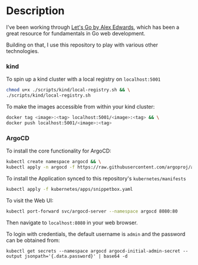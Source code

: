 # Description

I've been working through [Let's Go by Alex Edwards](https://lets-go.alexedwards.net/), which has 
been a great resource for fundamentals in Go web development.

Building on that, I use this repository to play with various other technologies.

### kind

To spin up a kind cluster with a local registry on `localhost:5001`

```sh
chmod u+x ./scripts/kind/local-registry.sh && \
./scripts/kind/local-registry.sh
```

To make the images accessible from within your kind cluster:

```sh
docker tag <image>:<tag> localhost:5001/<image>:<tag> && \
docker push localhost:5001/<image>:<tag>
```

### ArgoCD

To install the core functionality for ArgoCD:

```sh
kubectl create namespace argocd && \
kubectl apply -n argocd -f https://raw.githubusercontent.com/argoproj/argo-cd/stable/manifests/install.yaml
```

To install the Application synced to this repository's `kubernetes/manifests`

```sh
kubectl apply -f kubernetes/apps/snippetbox.yaml
```

To visit the Web UI:

```sh
kubectl port-forward svc/argocd-server --namespace argocd 8080:80
```

Then navigate to `localhost:8080` in your web browser.

To login with credentials, the default username is `admin` and the password can be obtained from:

```
kubectl get secrets --namespace argocd argocd-initial-admin-secret --output jsonpath='{.data.password}' | base64 -d
```

